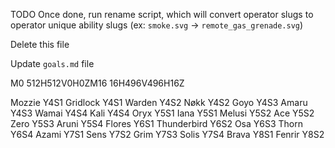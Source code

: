 TODO
Once done, run rename script, which will convert operator slugs to operator unique ability slugs (ex: `smoke.svg` -> `remote_gas_grenade.svg`)

Delete this file

Update `goals.md` file

M0 512H512V0H0ZM16 16H496V496H16Z

Mozzie Y4S1
Gridlock Y4S1
Warden Y4S2
Nøkk Y4S2
Goyo Y4S3
Amaru Y4S3
Wamai Y4S4
Kali Y4S4
Oryx Y5S1
Iana Y5S1
Melusi Y5S2
Ace Y5S2
Zero Y5S3
Aruni Y5S4
Flores Y6S1
Thunderbird Y6S2
Osa Y6S3
Thorn Y6S4
Azami Y7S1
Sens Y7S2
Grim Y7S3
Solis Y7S4
Brava Y8S1
Fenrir Y8S2

